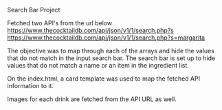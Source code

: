 Search Bar Project

Fetched two API's from the url below
https://www.thecocktaildb.com/api/json/v1/1/search.php?s
https://www.thecocktaildb.com/api/json/v1/1/search.php?s=margarita


The objective was to map through each of the arrays and hide the values that do not match in the input search bar. The search bar is set up to hide values that do not match a name or an item in the ingredient list. 

On the index.html, a card template was used to map the fetched API information to it. 

Images for each drink are fetched from the API URL as well. 